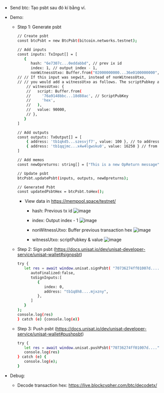 - Send btc: Tạo psbt sau đó kí bằng ví.

- Demo:
   
   - Step 1: Generate psbt
     ```bash
     // Create psbt
     const btcPsbt = new BtcPsbt(bitcoin.networks.testnet);

     // Add inputs
     const inputs: TxInput[] = [
        {
           hash: "6e7307c...0eddabbd", // prev ix id
           index: 1, // output index - 1,
           nonWitnessUtxo: Buffer.from("02000000000...36e0100000000", "hex") // prev tx hex
     // // If this input was segwit, instead of nonWitnessUtxo,
     // // you would add a witnessUtxo as follows. The scriptPubkey and the value only are needed.
         // witnessUtxo: {
         //   script: Buffer.from(
         //     '76a9148bbc...18d88ac', // ScriptPubKey
         //     'hex',
         //   ),
         //   value: 90000,
         // },
        }
     ]

     // Add outputs
     const outputs: TxOutput[] = [
         { address: 'tb1qkd5...szesvjf7', value: 100 }, // to address
         { address: 'tb1qqjmc...x4w4lgwsku0', value: 16250 } // from address - to pay fee (optional)
     ]

     // Add memos
     const newOpreturns: string[] = ["This is a new OpReturn message", "Another OpReturn message"];

     // Update psbt
     btcPsbt.updatePsbt(inputs, outputs, newOpreturns);

     // Generated Psbt 
     const updatedPsbtHex = btcPsbt.toHex();
     ```

     - View data in https://mempool.space/testnet/
        
        - hash: Previous tx id
          ![image](https://github.com/hoangndm3139/btc-demo/assets/67066353/4a0bbcb2-a8e9-473c-932b-14a2316c2f3a)
        
        - index: Output index - 1
          ![image](https://github.com/hoangndm3139/btc-demo/assets/67066353/1392e88f-88fe-43ea-9c57-d97363a751b0)
        
        - nonWitnessUtxo: Buffer previous transaction hex 
          ![image](https://github.com/hoangndm3139/btc-demo/assets/67066353/3d1b4c52-eb01-4272-b3d2-982954d49005)
        
        - witnessUtxo: scriptPubkey & value 
          ![image](https://github.com/hoangndm3139/btc-demo/assets/67066353/e8d32e3c-70f6-4850-b488-19f8a8b94285)

   - Step 2: Sign psbt (https://docs.unisat.io/dev/unisat-developer-service/unisat-wallet#signpsbt)
     ```bash
     try {
        let res = await window.unisat.signPsbt( "70736274ff01007d....", {
           autoFinalized:false,
           toSignInputs:[
              {
                 index: 0,
                 address: "tb1q8h8....mjxzny",
              },
           ]  
        }
     );
     console.log(res)
     } catch (e) {console.log(e)}
     ``` 

   - Step 3: Push psbt (https://docs.unisat.io/dev/unisat-developer-service/unisat-wallet#pushpsbt)
     ```bash
     try {
        let res = await window.unisat.pushPsbt("70736274ff01007d....");
        console.log(res)
     } catch (e) {
        console.log(e);
     }
     ```

- Debug:
     - Decode transaction hex: https://live.blockcypher.com/btc/decodetx/
